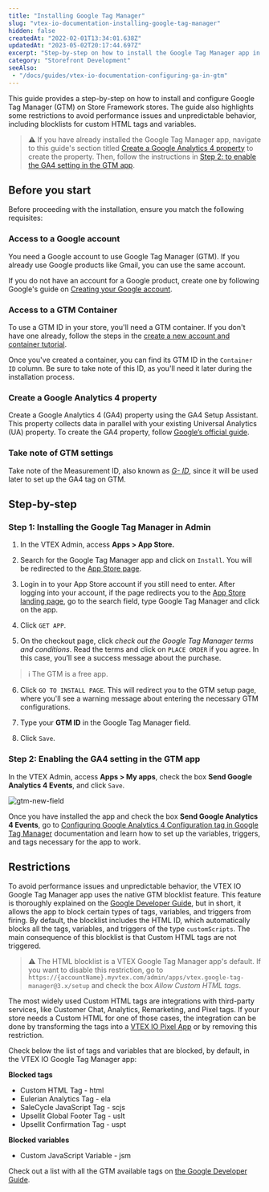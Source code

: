 ```yaml
---
title: "Installing Google Tag Manager"
slug: "vtex-io-documentation-installing-google-tag-manager"
hidden: false
createdAt: "2022-02-01T13:34:01.638Z"
updatedAt: "2023-05-02T20:17:44.697Z"
excerpt: "Step-by-step on how to install the Google Tag Manager app in your VTEX Admin."
category: "Storefront Development"
seeAlso:
 - "/docs/guides/vtex-io-documentation-configuring-ga-in-gtm"
---
```


This guide provides a step-by-step on how to install and configure Google Tag Manager (GTM) on Store Framework stores. The guide also highlights some restrictions to avoid performance issues and unpredictable behavior, including blocklists for custom HTML tags and variables. 

> ⚠️ If you have already installed the Google Tag Manager app, navigate to this guide's section titled [Create a Google Analytics 4 property](#create-a-google-analytics-4-property) to create the property. Then, follow the instructions in [Step 2: to enable the GA4 setting in the GTM app](#step-2-enabling-the-ga4-setting-in-the-gtm-app).
## Before you start

Before proceeding with the installation, ensure you match the following requisites:

### Access to a Google account 
You need a Google account to use Google Tag Manager (GTM). If you already use Google products like Gmail, you can use the same account.

If you do not have an account for a Google product, create one by following Google's guide on [Creating your Google account](https://accounts.google.com/signup/v2/webcreateaccount?service=analytics&continue=https%3A%2F%2Ftagmanager.google.com%2F&dsh=S1158101756%3A1642078409369040&biz=true&flowName=GlifWebSignIn&flowEntry=SignUp&nogm=true).

### Access to a GTM Container
To use a GTM ID in your store, you'll need a GTM container. If you don't have one already, follow the steps in the [create a new account and container tutorial](https://support.google.com/tagmanager/answer/6103696?hl=en#install).

Once you've created a container, you can find its GTM ID in the `Container ID` column. Be sure to take note of this ID, as you'll need it later during the installation process.

### Create a Google Analytics 4 property

Create a Google Analytics 4 (GA4) property using the GA4 Setup Assistant. This property collects data in parallel with your existing Universal Analytics (UA) property. To create the GA4 property, follow [Google’s official guide](https://support.google.com/analytics/answer/9744165#zippy=%2Cin-this-article).

### Take note of GTM settings
Take note of the Measurement ID, also known as [*G- ID*](https://support.google.com/analytics/answer/9539598#find-G-ID), since it will be used later to set up the GA4 tag on GTM.

## Step-by-step
### Step 1: Installing the Google Tag Manager in Admin

1. In the VTEX Admin, access **Apps > App Store.**
   
2. Search for the Google Tag Manager app and click on `Install`. You will be redirected to the [App Store page](https://apps.vtex.com/vtex-google-tag-manager/p).
   
3. Login in to your App Store account if you still need to enter. After logging into your account, if the page redirects you to the [App Store landing page](https://apps.vtex.com/), go to the search field, type Google Tag Manager and click on the app.

4. Click `GET APP`.

5. On the checkout page, click *check out the Google Tag Manager terms and conditions*. Read the terms and click on `PLACE ORDER` if you agree. In this case, you’ll see a success message about the purchase.

> ℹ️ The GTM is a free app.

6. Click `GO TO INSTALL PAGE`. This will redirect you to the GTM setup page, where you'll see a warning message about entering the necessary GTM configurations.
7. Type your **GTM ID** in the Google Tag Manager field.

8. Click `Save`.

### Step 2: Enabling the GA4 setting in the GTM app

In the VTEX Admin, access **Apps > My apps**, check the box **Send Google Analytics 4 Events**, and click `Save`.

![gtm-new-field](https://vtexhelp.vtexassets.com/assets/docs/src/gtm-new-field___bf665f34409d6d7cbcfc79239e277ee0.png)

Once you have installed the app and check the box **Send Google Analytics 4 Events**, go to [Configuring Google Analytics 4 Configuration tag in Google Tag Manager](/tbd) documentation and learn how to set up the variables, triggers, and tags necessary for the app to work.

## Restrictions

To avoid performance issues and unpredictable behavior, the VTEX IO Google Tag Manager app uses the native GTM blocklist feature. This feature is thoroughly explained on the  [Google Developer Guide](https://developers.google.com/tag-platform/tag-manager/web/restrict), but in short, it allows the app to block certain types of tags, variables, and triggers from firing. By default, the blocklist includes the HTML ID, which automatically blocks all the tags, variables, and triggers of the type `customScripts`. The main consequence of this blocklist is that Custom HTML tags are not triggered.

> ⚠️ The HTML blocklist is a VTEX Google Tag Manager app's default. If you want to disable this restriction, go to `https://{accountName}.myvtex.com/admin/apps/vtex.google-tag-manager@3.x/setup` and check the box *Allow Custom HTML tags*.

The most widely used Custom HTML tags are integrations with third-party services, like Customer Chat, Analytics, Remarketing, and Pixel tags. If your store needs a Custom HTML for one of those cases, the integration can be done by transforming the tags into a [VTEX IO Pixel App](/docs/guides/pixel-apps) or by removing this restriction.

Check below the list of tags and variables that are blocked, by default, in the VTEX IO Google Tag Manager app:

**Blocked tags**

- Custom HTML Tag - html
- Eulerian Analytics Tag - ela
- SaleCycle JavaScript Tag - scjs
- Upsellit Global Footer Tag - uslt
- Upsellit Confirmation Tag - uspt

**Blocked variables**

- Custom JavaScript Variable - jsm

Check out a list with all the GTM available tags on [the Google Developer Guide](https://developers.google.com/tag-platform/tag-manager/web/datalayer).

